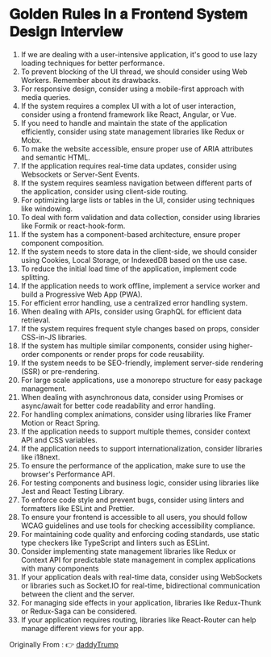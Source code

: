 # 𝐆𝐨𝐥𝐝𝐞𝐧 𝐑𝐮𝐥𝐞𝐬 𝐢𝐧 𝐚 𝐅𝐫𝐨𝐧𝐭𝐞𝐧𝐝 𝐒𝐲𝐬𝐭𝐞𝐦 𝐃𝐞𝐬𝐢𝐠𝐧 𝐈𝐧𝐭𝐞𝐫𝐯𝐢𝐞𝐰

1. If we are dealing with a user-intensive application, it's good to use lazy loading techniques for better performance.
2. To prevent blocking of the UI thread, we should consider using Web Workers. Remember about its drawbacks.
3. For responsive design, consider using a mobile-first approach with media queries.
4. If the system requires a complex UI with a lot of user interaction, consider using a frontend framework like React, Angular, or Vue.
5. If you need to handle and maintain the state of the application efficiently, consider using state management libraries like Redux or Mobx.
6. To make the website accessible, ensure proper use of ARIA attributes and semantic HTML.
7. If the application requires real-time data updates, consider using Websockets or Server-Sent Events.
8. If the system requires seamless navigation between different parts of the application, consider using client-side routing.
9. For optimizing large lists or tables in the UI, consider using techniques like windowing.
10. To deal with form validation and data collection, consider using libraries like Formik or react-hook-form.
11. If the system has a component-based architecture, ensure proper component composition.
12. If the system needs to store data in the client-side, we should consider using Cookies, Local Storage, or IndexedDB based on the use case.
13. To reduce the initial load time of the application, implement code splitting.
14. If the application needs to work offline, implement a service worker and build a Progressive Web App (PWA).
15. For efficient error handling, use a centralized error handling system.
16. When dealing with APIs, consider using GraphQL for efficient data retrieval.
17. If the system requires frequent style changes based on props, consider CSS-in-JS libraries.
18. If the system has multiple similar components, consider using higher-order components or render props for code reusability.
19. If the system needs to be SEO-friendly, implement server-side rendering (SSR) or pre-rendering.
20. For large scale applications, use a monorepo structure for easy package management.
21. When dealing with asynchronous data, consider using Promises or async/await for better code readability and error handling.
22. For handling complex animations, consider using libraries like Framer Motion or React Spring.
23. If the application needs to support multiple themes, consider context API and CSS variables.
24. If the application needs to support internationalization, consider libraries like i18next.
25. To ensure the performance of the application, make sure to use the browser's Performance API.
26. For testing components and business logic, consider using libraries like Jest and React Testing Library.
27. To enforce code style and prevent bugs, consider using linters and formatters like ESLint and Prettier.
28. To ensure your frontend is accessible to all users, you should follow WCAG guidelines and use tools for checking accessibility compliance.
29. For maintaining code quality and enforcing coding standards, use static type checkers like TypeScript and linters such as ESLint.
30. Consider implementing state management libraries like Redux or Context API for predictable state management in complex applications with many components
31. If your application deals with real-time data, consider using WebSockets or libraries such as Socket.IO for real-time, bidirectional communication between the client and the server.
32. For managing side effects in your application, libraries like Redux-Thunk or Redux-Saga can be considered.
33. If your application requires routing, libraries like React-Router can help manage different views for your app.

Originally From : 👉 [daddyTrump](https://leetcode.com/discuss/post/3619937/golden-rules-in-a-frontend-system-design-slc5/)
